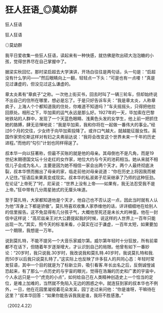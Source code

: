 # 狂人狂语_◎莫幼群

狂人狂语

狂人狂语

◎莫幼群

我平日爱收集一些狂人狂语，读起来有一种快感，就仿佛是吹出硕大泡泡糖的小孩，觉得世界尽在自己掌握中了。

据梁实秋回忆，那时梁启超去大学演讲，开场白往往是两句话，头一句是：“启超没有什么学问——”然后眼睛向上一翻，轻轻点一下头：“可是也有一点喽！”真是见过谦虚的，但没见过这么谦虚的。

章太炎素有“章疯子”之称。一次他上街买书，回去时叫了一辆三轮车，但却始终说不出自己的住所在哪里，想必是忘了。于是只好告诉车夫：“我是章太炎，人称章疯子，上海人个个都知道我的住处，你难道不知道吗？”车夫摇摇头，只得把他拉回原处。相形之下，毕加索的运气永远是那么好。1927年的一天，毕加索在巴黎地铁站的人群中，发现了一个天蓝色眼睛、浅黄色头发的女学生，他上前一把抓住她的胳膊，肆无忌惮地说：“我是毕加索，我和你将在一起做一番伟大的事业。”经过6个月的交往，少女终于向毕加索投降了。或许口气越大，就越能征服女性。英国作家劳伦斯这样对有妇之夫弗丽达说：“我将会改变这个世界未来一千年的历史进程。”而他的“勾引”计划也同样得逞了。

叔本华一向以狂著称，但最不买账的就是他的母亲。其母倒也不是凡角，而是19世纪末期德国文坛十分走红的女作家，地位大约与今天的池莉相当。她从来就不相信儿子会成为名人，主要是因为她不相信一家会出两个天才。两个人最终彻底决裂，叔本华愤而搬出了母亲的家，临走前他对母亲说道：“你在历史上将因我而被人记住。”狂语后来果真变成现实。叔本华的私淑弟子尼采继承了乃师的这种狂劲。在论证“上帝死了”时，尼采说：“世界上没有上帝——如果有，我无法忍受我不是上帝。”狂中带有几分周星驰式的无厘头味道。

至于莫扎特，大家都知道他是个天才，他自己也不否认这一点，因此当时就有人认为他“浑身上下都是骄傲”。莫扎特喜欢收集人家恭维他的话，详详细细地在给别人的信里报告。这不免显得有几分孩子气，大概他至死还是未长大的神童。他在一封信中这样说：“高尼兹亲王对大公爵提起我的时候，说这样的人世界上一百年只能出现一次。”其实，照今天的标准来看，小莫实在过于谦虚，一百年太短，如果要加一个期限，我想是一万年。

说到莫扎特，不能不提另一个大音乐家威尔第。威尔第年轻时十分狂放，所有前辈都不在话下，但随着年岁逐渐增大，才认识到自己的局限。他曾有如下一番妙论：“20岁时，我只说我.30岁时，我改说我和莫扎特.40岁时，我说莫扎特和我.而50岁以后我只说莫扎特了。”这实际上也反映了许多狂人的共同心态：年轻时常发狂语，其中一个目的就是为了标新立异，吸引看客.年长出名之后，反倒诚惶诚恐起来，有了那么一点历史的与宇宙的眼光，觉得在浩瀚的历史和广袤的宇宙中，个人永远只是一个“虎克的小点”，如何给自己在人类精神创造史上一个恰当的定位，是难上加难的，当然就不免陷入无边的困惑之中。就连狂到家的叔本华也不例外，一日，他在花园里凝视着花朵发呆，园丁走过来问他：“你是谁呀，干嘛待在这里？”叔本华回答：“如果你能告诉我我是谁，我将不胜感激。”

（2002.4.22）